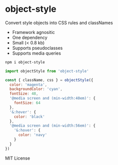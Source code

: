 
# object-style

Convert style objects into CSS rules and classNames

- Framework agnositic
- One dependency
- Small (< 0.8 kb)
- Supports pseudoclasses
- Supports media queries

```sh
npm i object-style
```

```js
import objectStyle from 'object-style'

const { className, css } = objectStyle({
  color: 'magenta',
  backgroundColor: 'cyan',
  fontSize: 48,
  '@media screen and (min-width:40em)': {
    fontSize: 64
  },
  '&:hover': {
    color: 'black'
  },
  '@media screen and (min-width:56em)': {
    '&:hover': {
      color: 'navy'
    }
  }
})
```

MIT License
